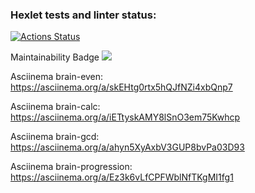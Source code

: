 ### Hexlet tests and linter status:
[![Actions Status](https://github.com/kristek1104/frontend-project-44/workflows/hexlet-check/badge.svg)](https://github.com/kristek1104/frontend-project-44/actions)

Maintainability Badge
<a href="https://codeclimate.com/github/kristek1104/frontend-project-44/maintainability"><img src="https://api.codeclimate.com/v1/badges/80bc082495b05de544aa/maintainability" /></a>

Asciinema brain-even:
https://asciinema.org/a/skEHtg0rtx5hQJfNZi4xbQnp7

Asciinema brain-calc:
https://asciinema.org/a/iETtyskAMY8lSnO3em75Kwhcp

Asciinema brain-gcd:
https://asciinema.org/a/ahyn5XyAxbV3GUP8bvPa03D93

Asciinema brain-progression:
https://asciinema.org/a/Ez3k6vLfCPFWblNfTKgMI1fg1
